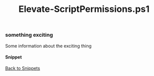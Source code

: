 ﻿---
layout: post
title: Elevate-ScriptPermissions.ps1
---

### something exciting

Some information about the exciting thing

#### Snippet

<script src="https://gist-it.appspot.com/github.com/BanterBoy/scripts-blog/blob/master/PowerShell/snippets/Elevate-ScriptPermissions.ps1"></script>

<a href="/menu/_pages/snippets.html">Back to Snippets</a>

